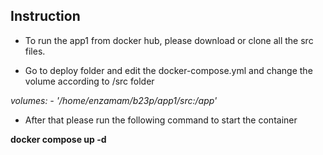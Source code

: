 ## Instruction ##

- To run the app1 from docker hub, please download or clone all the src files.

- Go to deploy folder and edit the docker-compose.yml and change the volume according to /src folder

*volumes:
      - '/home/enzamam/b23p/app1/src:/app'*
	  
- After that please run the following command to start the container

**docker compose up -d**
